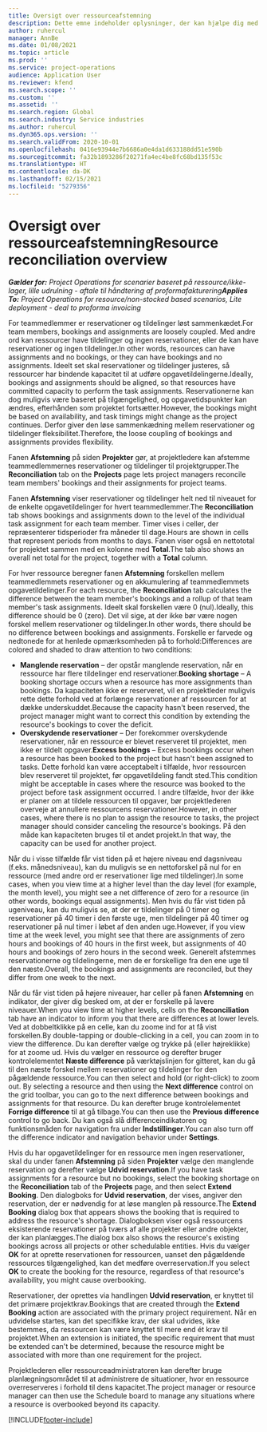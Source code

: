 ```yaml
---
title: Oversigt over ressourceafstemning
description: Dette emne indeholder oplysninger, der kan hjælpe dig med at sikre, at ressourcereservationer og tildelinger for projekter stemmer overens.
author: ruhercul
manager: AnnBe
ms.date: 01/08/2021
ms.topic: article
ms.prod: ''
ms.service: project-operations
audience: Application User
ms.reviewer: kfend
ms.search.scope: ''
ms.custom: ''
ms.assetid: ''
ms.search.region: Global
ms.search.industry: Service industries
ms.author: ruhercul
ms.dyn365.ops.version: ''
ms.search.validFrom: 2020-10-01
ms.openlocfilehash: 0416e93944e7b6686a0e4da1d633188dd51e590b
ms.sourcegitcommit: fa32b1893286f20271fa4ec4be8fc68bd135f53c
ms.translationtype: HT
ms.contentlocale: da-DK
ms.lasthandoff: 02/15/2021
ms.locfileid: "5279356"
---
```

# <a name="resource-reconciliation-overview"></a><span data-ttu-id="ba119-103">Oversigt over ressourceafstemning</span><span class="sxs-lookup"><span data-stu-id="ba119-103">Resource reconciliation overview</span></span>

<span data-ttu-id="ba119-104">_**Gælder for:** Project Operations for scenarier baseret på ressource/ikke-lager, lille udrulning - aftale til håndtering af proformafakturering_</span><span class="sxs-lookup"><span data-stu-id="ba119-104">_**Applies To:** Project Operations for resource/non-stocked based scenarios, Lite deployment - deal to proforma invoicing_</span></span>

<span data-ttu-id="ba119-105">For teammedlemmer er reservationer og tildelinger løst sammenkædet.</span><span class="sxs-lookup"><span data-stu-id="ba119-105">For team members, bookings and assignments are loosely coupled.</span></span> <span data-ttu-id="ba119-106">Med andre ord kan ressourcer have tildelinger og ingen reservationer, eller de kan have reservationer og ingen tildelinger.</span><span class="sxs-lookup"><span data-stu-id="ba119-106">In other words, resources can have assignments and no bookings, or they can have bookings and no assignments.</span></span> <span data-ttu-id="ba119-107">Ideelt set skal reservationer og tildelinger justeres, så ressourcer har bindende kapacitet til at udføre opgavetildelingerne.</span><span class="sxs-lookup"><span data-stu-id="ba119-107">Ideally, bookings and assignments should be aligned, so that resources have committed capacity to perform the task assignments.</span></span> <span data-ttu-id="ba119-108">Reservationerne kan dog muligvis være baseret på tilgængelighed, og opgavetidspunkter kan ændres, efterhånden som projektet fortsætter.</span><span class="sxs-lookup"><span data-stu-id="ba119-108">However, the bookings might be based on availability, and task timings might change as the project continues.</span></span> <span data-ttu-id="ba119-109">Derfor giver den løse sammenkædning mellem reservationer og tildelinger fleksibilitet.</span><span class="sxs-lookup"><span data-stu-id="ba119-109">Therefore, the loose coupling of bookings and assignments provides flexibility.</span></span>

<span data-ttu-id="ba119-110">Fanen **Afstemning** på siden **Projekter** gør, at projektledere kan afstemme teammedlemmernes reservationer og tildelinger til projektgrupper.</span><span class="sxs-lookup"><span data-stu-id="ba119-110">The **Reconciliation** tab on the **Projects** page lets project managers reconcile team members' bookings and their assignments for project teams.</span></span>

<span data-ttu-id="ba119-111">Fanen **Afstemning** viser reservationer og tildelinger helt ned til niveauet for de enkelte opgavetildelinger for hvert teammedlemmer.</span><span class="sxs-lookup"><span data-stu-id="ba119-111">The **Reconciliation** tab shows bookings and assignments down to the level of the individual task assignment for each team member.</span></span> <span data-ttu-id="ba119-112">Timer vises i celler, der repræsenterer tidsperioder fra måneder til dage.</span><span class="sxs-lookup"><span data-stu-id="ba119-112">Hours are shown in cells that represent periods from months to days.</span></span> <span data-ttu-id="ba119-113">Fanen viser også en nettototal for projektet sammen med en kolonne med **Total**.</span><span class="sxs-lookup"><span data-stu-id="ba119-113">The tab also shows an overall net total for the project, together with a **Total** column.</span></span>

<span data-ttu-id="ba119-114">For hver ressource beregner fanen **Afstemning** forskellen mellem teammedlemmets reservationer og en akkumulering af teammedlemmets opgavetildelinger.</span><span class="sxs-lookup"><span data-stu-id="ba119-114">For each resource, the **Reconciliation** tab calculates the difference between the team member's bookings and a rollup of that team member's task assignments.</span></span> <span data-ttu-id="ba119-115">Ideelt skal forskellen være 0 (nul).</span><span class="sxs-lookup"><span data-stu-id="ba119-115">Ideally, this difference should be 0 (zero).</span></span> <span data-ttu-id="ba119-116">Det vil sige, at der ikke bør være nogen forskel mellem reservationer og tildelinger.</span><span class="sxs-lookup"><span data-stu-id="ba119-116">In other words, there should be no difference between bookings and assignments.</span></span> <span data-ttu-id="ba119-117">Forskelle er farvede og nedtonede for at henlede opmærksomheden på to forhold:</span><span class="sxs-lookup"><span data-stu-id="ba119-117">Differences are colored and shaded to draw attention to two conditions:</span></span>

- <span data-ttu-id="ba119-118">**Manglende reservation** – der opstår manglende reservation, når en ressource har flere tildelinger end reservationer.</span><span class="sxs-lookup"><span data-stu-id="ba119-118">**Booking shortage** – A booking shortage occurs when a resource has more assignments than bookings.</span></span> <span data-ttu-id="ba119-119">Da kapaciteten ikke er reserveret, vil en projektleder muligvis rette dette forhold ved at forlænge reservationer af ressourcen for at dække underskuddet.</span><span class="sxs-lookup"><span data-stu-id="ba119-119">Because the capacity hasn't been reserved, the project manager might want to correct this condition by extending the resource's bookings to cover the deficit.</span></span>
- <span data-ttu-id="ba119-120">**Overskydende reservationer** – Der forekommer overskydende reservationer, når en ressource er blevet reserveret til projektet, men ikke er tildelt opgaver.</span><span class="sxs-lookup"><span data-stu-id="ba119-120">**Excess bookings** – Excess bookings occur when a resource has been booked to the project but hasn't been assigned to tasks.</span></span> <span data-ttu-id="ba119-121">Dette forhold kan være acceptabelt i tilfælde, hvor ressourcen blev reserveret til projektet, før opgavetildeling fandt sted.</span><span class="sxs-lookup"><span data-stu-id="ba119-121">This condition might be acceptable in cases where the resource was booked to the project before task assignment occurred.</span></span> <span data-ttu-id="ba119-122">I andre tilfælde, hvor der ikke er planer om at tildele ressourcen til opgaver, bør projektlederen overveje at annullere ressourcens reservationer.</span><span class="sxs-lookup"><span data-stu-id="ba119-122">However, in other cases, where there is no plan to assign the resource to tasks, the project manager should consider canceling the resource's bookings.</span></span> <span data-ttu-id="ba119-123">På den måde kan kapaciteten bruges til et andet projekt.</span><span class="sxs-lookup"><span data-stu-id="ba119-123">In that way, the capacity can be used for another project.</span></span>

<span data-ttu-id="ba119-124">Når du i visse tilfælde får vist tiden på et højere niveau end dagsniveau (f.eks. månedsniveau), kan du muligvis se en nettoforskel på nul for en ressource (med andre ord er reservationer lige med tildelinger).</span><span class="sxs-lookup"><span data-stu-id="ba119-124">In some cases, when you view time at a higher level than the day level (for example, the month level), you might see a net difference of zero for a resource (in other words, bookings equal assignments).</span></span> <span data-ttu-id="ba119-125">Men hvis du får vist tiden på ugeniveau, kan du muligvis se, at der er tildelinger på 0 timer og reservationer på 40 timer i den første uge, men tildelinger på 40 timer og reservationer på nul timer i løbet af den anden uge.</span><span class="sxs-lookup"><span data-stu-id="ba119-125">However, if you view time at the week level, you might see that there are assignments of zero hours and bookings of 40 hours in the first week, but assignments of 40 hours and bookings of zero hours in the second week.</span></span> <span data-ttu-id="ba119-126">Generelt afstemmes reservationerne og tildelingerne, men de er forskellige fra den ene uge til den næste.</span><span class="sxs-lookup"><span data-stu-id="ba119-126">Overall, the bookings and assignments are reconciled, but they differ from one week to the next.</span></span>

<span data-ttu-id="ba119-127">Når du får vist tiden på højere niveauer, har celler på fanen **Afstemning** en indikator, der giver dig besked om, at der er forskelle på lavere niveauer.</span><span class="sxs-lookup"><span data-stu-id="ba119-127">When you view time at higher levels, cells on the **Reconciliation** tab have an indicator to inform you that there are differences at lower levels.</span></span> <span data-ttu-id="ba119-128">Ved at dobbeltklikke på en celle, kan du zoome ind for at få vist forskellen.</span><span class="sxs-lookup"><span data-stu-id="ba119-128">By double-tapping or double-clicking in a cell, you can zoom in to view the difference.</span></span> <span data-ttu-id="ba119-129">Du kan derefter vælge og trykke på (eller højreklikke) for at zoome ud. Hvis du vælger en ressource og derefter bruger kontrolelementet **Næste difference** på værktøjslinjen for gitteret, kan du gå til den næste forskel mellem reservationer og tildelinger for den pågældende ressource.</span><span class="sxs-lookup"><span data-stu-id="ba119-129">You can then select and hold (or right-click) to zoom out. By selecting a resource and then using the **Next difference** control on the grid toolbar, you can go to the next difference between bookings and assignments for that resource.</span></span> <span data-ttu-id="ba119-130">Du kan derefter bruge kontrolelementet **Forrige difference** til at gå tilbage.</span><span class="sxs-lookup"><span data-stu-id="ba119-130">You can then use the **Previous difference** control to go back.</span></span> <span data-ttu-id="ba119-131">Du kan også slå differenceindikatoren og funktionsmåden for navigation fra under **Indstillinger**.</span><span class="sxs-lookup"><span data-stu-id="ba119-131">You can also turn off the difference indicator and navigation behavior under **Settings**.</span></span>

<span data-ttu-id="ba119-132">Hvis du har opgavetildelinger for en ressource men ingen reservationer, skal du under fanen **Afstemning** på siden **Projekter** vælge den manglende reservation og derefter vælge **Udvid reservation**.</span><span class="sxs-lookup"><span data-stu-id="ba119-132">If you have task assignments for a resource but no bookings, select the booking shortage on the **Reconciliation** tab of the **Projects** page, and then select **Extend Booking**.</span></span> <span data-ttu-id="ba119-133">Den dialogboks for **Udvid reservation**, der vises, angiver den reservation, der er nødvendig for at løse manglen på ressource.</span><span class="sxs-lookup"><span data-stu-id="ba119-133">The **Extend Booking** dialog box that appears shows the booking that is required to address the resource's shortage.</span></span> <span data-ttu-id="ba119-134">Dialogboksen viser også ressourcens eksisterende reservationer på tværs af alle projekter eller andre objekter, der kan planlægges.</span><span class="sxs-lookup"><span data-stu-id="ba119-134">The dialog box also shows the resource's existing bookings across all projects or other schedulable entities.</span></span> <span data-ttu-id="ba119-135">Hvis du vælger **OK** for at oprette reservationen for ressourcen, uanset den pågældende ressources tilgængelighed, kan det medføre overreservation.</span><span class="sxs-lookup"><span data-stu-id="ba119-135">If you select **OK** to create the booking for the resource, regardless of that resource's availability, you might cause overbooking.</span></span>

<span data-ttu-id="ba119-136">Reservationer, der oprettes via handlingen **Udvid reservation**, er knyttet til det primære projektkrav.</span><span class="sxs-lookup"><span data-stu-id="ba119-136">Bookings that are created through the **Extend Booking** action are associated with the primary project requirement.</span></span> <span data-ttu-id="ba119-137">Når en udvidelse startes, kan det specifikke krav, der skal udvides, ikke bestemmes, da ressourcen kan være knyttet til mere end ét krav til projektet.</span><span class="sxs-lookup"><span data-stu-id="ba119-137">When an extension is initiated, the specific requirement that must be extended can't be determined, because the resource might be associated with more than one requirement for the project.</span></span>

<span data-ttu-id="ba119-138">Projektlederen eller ressourceadministratoren kan derefter bruge planlægningsområdet til at administrere de situationer, hvor en ressource overreserveres i forhold til dens kapacitet.</span><span class="sxs-lookup"><span data-stu-id="ba119-138">The project manager or resource manager can then use the Schedule board to manage any situations where a resource is overbooked beyond its capacity.</span></span>


[!INCLUDE[footer-include](../includes/footer-banner.md)]